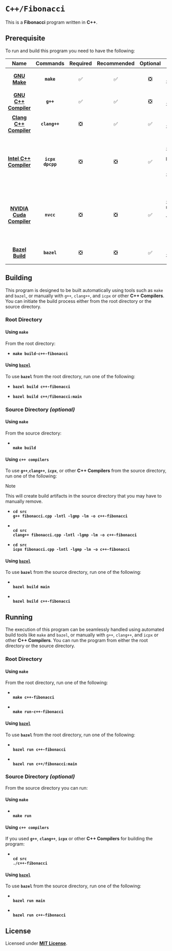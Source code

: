 # `C++/Fibonacci`

This is a **Fibonacci** program written in **C++**.

## Prerequisite

To run and build this program you need to have the following:

| Name | Commands | Required | Recommended | Optional | Notes |
|:----:|:--------:|:--------:|:-----------:|:--------:|:-----:|
| [**GNU Make**](https://www.gnu.org/software/make/) | **`make`** | &#9989; | &#9989; | &#10062; | **`sudo apt install make`** |
| [**GNU C++ Compiler**](https://gcc.gnu.org) | **`g++`** | &#9989; | &#9989; | &#10062; | **`sudo apt install g++`** |
| [**Clang C++ Compiler**](https://releases.llvm.org/download.html) | **`clang++`** | &#10062; | &#9989; | &#9989; | **`sudo apt install clang`** |
| [**Intel C++ Compiler**](https://www.intel.com/content/www/us/en/developer/tools/oneapi/dpc-compiler.html) | **`icpx`**<br>**`dpcpp`** | &#10062; | &#10062; | &#9989; | **`sudo apt install intel-basekit`**<br>**`sudo apt install intel-hpckit`** |
| [**NVIDIA Cuda Compiler**](https://developer.nvidia.com/cuda-downloads) | **`nvcc`** | &#10062; | &#10062; | &#9989; | **`sudo apt install nvidia-cuda-toolkit`**<br>**`sudo apt instal cuda`** |
| [**Bazel Build**](https://bazel.build/) | **`bazel`** | &#10062; | &#10062; | &#9989; | **`sudo apt install bazel`** |

## Building

This program is designed to be built automatically using tools such as `make` and `bazel`, or manually with `g++`, `clang++`, and `icpx` or other **C++ Compilers**. You can initiate the build process either from the root directory or the source directory.

### Root Directory

#### Using `make`

From the root directory:

* <pre>
  <code><b>make build-c++-fibonacci</b></code>
  </pre>

#### Using [`bazel`](https://bazel.build/install)

To use **`bazel`** from the root directory, run one of the following:

* <pre>
  <code><b>bazel build c++-fibonacci</b></code>
  </pre>
* <pre>
  <code><b>bazel build c++/fibonacci:main</b></code>
  </pre>

### Source Directory _(optional)_

#### Using `make`

From the source directory:

* <pre>
  <code><b>
  make build</b></code>
  </pre>

#### Using `c++ compilers`

To use **`g++`**,**`clang++`**, **`icpx`**, or other **C++ Compilers** from the source directory, run one of the following:

> [!NOTE]
> This will create build artifacts in the source directory that you may have to manually remove.

* <pre>
  <code><b>cd src</b></code>
  <code><b>g++ fibonacci.cpp -lntl -lgmp -lm -o c++-fibonacci</b></code>
  </pre>
* <pre>
  <code><b>
  cd src
  clang++ fibonacci.cpp -lntl -lgmp -lm -o c++-fibonacci</b></code>
  </pre>
* <pre>
  <code><b>cd src
  icpx fibonacci.cpp -lntl -lgmp -lm -o c++-fibonacci</b></code>
  </pre>

#### Using [`bazel`](https://bazel.build/install)

To use **`bazel`** from the source directory, run one of the following:

* <pre>
  <code><b>
  bazel build main</b></code>
  </pre>
* <pre>
  <code><b>
  bazel build c++-fibonacci</b></code>
  </pre>

## Running

The execution of this program can be seamlessly handled using automated build tools like `make` and `bazel`, or manually with `g++`, `clang++`, and `icpx` or other **C++ Compilers**. You can run the program from either the root directory or the source directory.

### Root Directory

#### Using `make`

From the root directory, run one of the following:

* <pre>
  <code><b>
  make c++-fibonacci</b></code>
  </pre>
* <pre>
  <code><b>
  make run-c++-fibonacci</b></code>
  </pre>

#### Using [`bazel`](https://bazel.build/install)

To use **`bazel`** from the root directory, run one of the following:

* <pre>
  <code><b>
  bazel run c++-fibonacci</b></code>
  </pre>
* <pre>
  <code><b>
  bazel run c++/fibonacci:main</b></code>
  </pre>

### Source Directory _(optional)_

From the source directory you can run:

#### Using `make`

* <pre>
  <code><b>
  make run</b></code>
  </pre>

#### Using `c++ compilers`

If you used **`g++`**, **`clang++`**, **`icpx`** or other **C++ Compilers** for building the program:

* <pre>
  <code><b>
  cd src
  ./c++-fibonacci</b></code>
  </pre>

#### Using [`bazel`](https://bazel.build/install)

To use **`bazel`** from the source directory, run one of the following:

* <pre>
  <code><b>
  bazel run main</b></code>
  </pre>
* <pre>
  <code><b>
  bazel run c++-fibonacci</b></code>
  </pre>

## License

Licensed under [**MIT License**](https://github.com/altersabeh/codes/blob/main/LICENSE).
